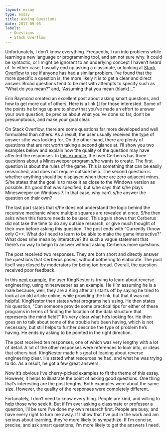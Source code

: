 ```yaml
---
layout: essay
type: essay
title: Asking Questions
date: 2017-09-05
labels:
  - Questions
  - Stack Overflow
---
```


Unfortunately, I don’t know everything. Frequently, I run into problems while learning a new language or programming tool, and am not sure why. It could be syntactic, or I might be ignorant to an underlying concept I haven’t heard of. In either case, I usually end up asking a classmate, or looking at [Stack Overflow](https://stackoverflow.com/questions) to see if anyone has had a similar problem. I’ve found that the more specific a question is, the more likely it is to get a clear and direct answer. Broad questions tend to be met with attempts to specify such as “What do you mean?” and, “Assuming that you mean (blank)…” 

Erin Raymond created an excellent post about asking smart questions, and how to get more out of others. Here is a link [] for those interested. Some of the points he brings up are to show that you’ve made an effort to answer your own question, be precise about what you’ve done so far, don’t be presumptuous, and make your goal clear. 

On Stack Overflow, there are some questions far more developed and well formulated than others. As a result, the user usually received the type of answer s/he was looking for. On the other hand, there are plenty of questions that are not worth taking a second glance at. I’ll show you two examples below and explain how the quality of the question may have affected the responses. 
 In [this example](https://stackoverflow.com/questions/27296278/minesweeper-c?rq=1), the user Cerberus has three questions about a Minesweeper program s/he wants to create. The first question is about the rules of the game. This is something that can be easily researched, and does not require outside help. The second question is whether anything should be displayed when there are zero adjacent mines. S/he states that the goal is to make it as close to the Windows version as possible. It’s good that was specified, but s/he says that s/he plays Minesweeper on Windows 7. In that case, why can’t s/he answer the question on their own? 

The last part states that s/he does not understand the logic behind the recursive mechanic where multiple squares are revealed at once. S/he then asks when this feature needs to be used. This again shows that Cerberus did not take the time to do any outside research, or give much thought of their own before asking this question. 
The post ends with “Currently I know only C++. What do I need to learn to be able to make the game interactive?”  What does s/he mean by interactive? It’s such a vague statement that there’s no way to begin to answer without asking Cerberus more questions.
 
The post received two responses. They are both short and directly answer the questions that Cerberus posed, without bothering to elaborate. The post itself was closed by moderators for being too broad. Overall, the question received poor feedback.

In this [next example](https://stackoverflow.com/questions/931257/how-can-i-find-the-data-structure-that-represents-mine-layout-of-minesweeper-in/1177402#1177402), the user KingNestor is trying to learn about reverse engineering, using minesweeper as an example. He (I’m assuming he is a male because, well, they are a King after all) starts off by saying he tried to look at an old article online, while providing the link, but that it was not helpful. KingNestor then states what programs he’s using. He then states his question, “Can someone provide some practical tips for either of these programs in terms of finding the location of the data structure that represents the mind field?” It’s very clear what he’s looking for. He then goes on to talk about some of the trouble he’s been having, which is not necessary, but still helps to further describe the type of problem he’s having. He ends by asking to be pointed in the right direction. 

The post received ten responses, one of which was very lengthy with a lot of detail. A lot of the other responses were references to look into, or ideas that others had. KingNestor made his goal of leaning about reverse engineering clear. He stated what resources he had, and what he was trying to do. As a result, he got a few great answers.  

Now it’s obvious I’ve cherry-picked examples to fit the theme of this essay. However, it helps to illustrate the point of asking good questions. One thing that’s interesting are the post lengths. Both examples were about the same size. However, the quality of the responses were completely different. 

Fortunately, I don’t need to know everything. People are kind, and willing to help those who seek it. But if I’m ever asking a classmate or professor a question, I’ll be sure I’ve done my own research first. People are busy, and have every right to turn me away. If I show that I’ve put in the work and am serious about learning, they’re more likely to sympathize. If I’m concise, precise, and ask smart questions, I’m more likely to get the answers I need. 
